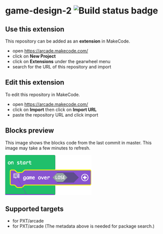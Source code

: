 # game-design-2 ![Build status badge](https://github.com/sthumula1/game-design-2/workflows/MakeCode/badge.svg)



## Use this extension

This repository can be added as an **extension** in MakeCode.

* open https://arcade.makecode.com/
* click on **New Project**
* click on **Extensions** under the gearwheel menu
* search for the URL of this repository and import

## Edit this extension

To edit this repository in MakeCode.

* open https://arcade.makecode.com/
* click on **Import** then click on **Import URL**
* paste the repository URL and click import

## Blocks preview

This image shows the blocks code from the last commit in master.
This image may take a few minutes to refresh.

![A rendered view of the blocks](https://github.com/sthumula1/game-design-2/raw/master/.makecode/blocks.png)

## Supported targets

* for PXT/arcade
* for PXT/arcade
(The metadata above is needed for package search.)

